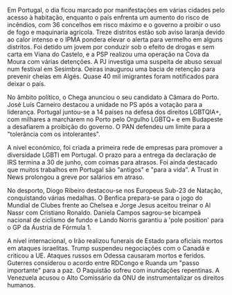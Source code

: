 Em Portugal, o dia ficou marcado por manifestações em várias cidades pelo acesso à habitação, enquanto o país enfrenta um aumento do risco de incêndios, com 36 concelhos em risco máximo e o governo a proibir o uso de fogo e maquinaria agrícola. Treze distritos estão sob aviso laranja devido ao calor intenso e o IPMA pondera elevar o alerta para vermelho em alguns distritos. Foi detido um jovem por conduzir sob o efeito de drogas e sem carta em Viana do Castelo, e a PSP realizou uma operação na Cova da Moura com várias detenções. A PJ investiga uma suspeita de abuso sexual num festival em Sesimbra. Oeiras inaugurou uma bacia de retenção para prevenir cheias em Algés. Quase 40 mil imigrantes foram notificados para deixar o país.

No âmbito político, o Chega anunciou o seu candidato à Câmara do Porto. José Luís Carneiro destacou a unidade no PS após a votação para a liderança. Portugal juntou-se a 14 países na defesa dos direitos LGBTQIA+, com milhares a marcharem no Porto pelo Orgulho LGBTQ+ e em Budapeste a desafiarem a proibição do governo. O PAN defendeu um limite para a "tolerância com os intolerantes".

A nível económico, foi criada a primeira rede de empresas para promover a diversidade LGBTI em Portugal. O prazo para a entrega da declaração de IRS termina a 30 de junho, com coimas para atrasos. Foi ainda destacado que muitos trabalhos em Portugal são "antigos" e "para a vida". A Trust in News prolongou a greve por salários em atraso.

No desporto, Diogo Ribeiro destacou-se nos Europeus Sub-23 de Natação, conquistando várias medalhas. O Benfica prepara-se para o jogo do Mundial de Clubes frente ao Chelsea e Jorge Jesus aceitou treinar o Al Nassr com Cristiano Ronaldo. Daniela Campos sagrou-se bicampeã nacional de ciclismo de fundo e Lando Norris garantiu a 'pole position' para o GP da Áustria de Fórmula 1.

A nível internacional, o Irão realizou funerais de Estado para oficiais mortos em ataques israelitas. Trump suspendeu negociações com o Canadá e criticou a UE. Ataques russos em Odessa causaram mortos e feridos. Guterres considerou o acordo entre RDCongo e Ruanda um "passo importante" para a paz. O Paquistão sofreu com inundações repentinas. A Venezuela acusou o Alto Comissário da ONU de instrumentalizar os direitos humanos.